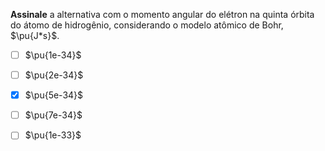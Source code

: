 **Assinale** a alternativa com o momento angular do elétron na quinta órbita do átomo de hidrogênio, considerando o modelo atômico de Bohr, $\pu{J*s}$. 

- [ ] $\pu{1e-34}$
- [ ] $\pu{2e-34}$
- [x] $\pu{5e-34}$
- [ ] $\pu{7e-34}$
- [ ] $\pu{1e-33}$

